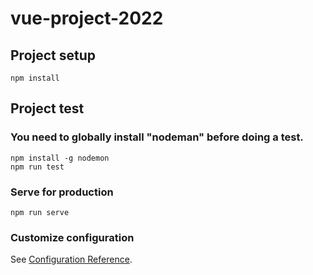 # vue-project-2022

## Project setup
```
npm install
```

## Project test
### You need to globally install **"nodeman"** before doing a test.
```
npm install -g nodemon
npm run test
```

### Serve for production
```
npm run serve
```

### Customize configuration
See [Configuration Reference](https://cli.vuejs.org/config/).